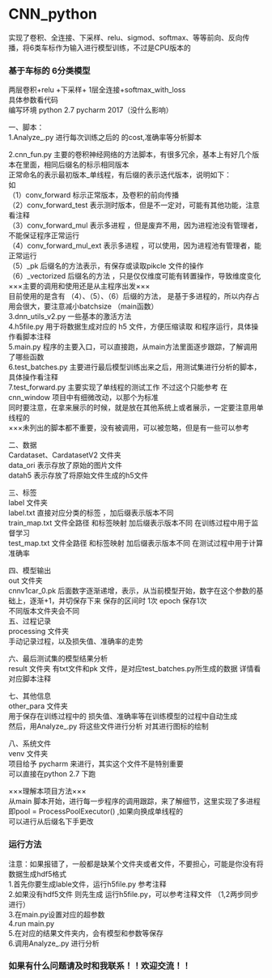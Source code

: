 # CNN_python

实现了卷积、全连接、下采样、relu、sigmod、softmax、等等前向、反向传播，将6类车标作为输入进行模型训练，不过是CPU版本的

### 基于车标的 6分类模型  
两层卷积+relu +下采样+ 1层全连接+softmax_with_loss  
具体参数看代码  
编写环境  python 2.7   pycharm 2017（没什么影响）  

一、脚本：  
1.Analyze_.py  进行每次训练之后的  的cost,准确率等分析脚本 
 
2.cnn_fun.py        主要的卷积神经网络的方法脚本，有很多冗余，基本上有好几个版本在里面，相同后缀名的标示相同版本  
正常命名的表示最初版本_单线程，有后缀的表示迭代版本，说明如下：  
如   
（1）conv_forward   标示正常版本，及卷积的前向传播  
（2）conv_forward_test  表示测时版本，但是不一定对，可能有其他功能，注意 看注释  
（3）conv_forward_mul   表示多进程   ，但是废弃不用，因为进程池没有管理者，不能保证程序正常运行  
（4）conv_forward_mul_ext 表示多进程 ，可以使用，因为进程池有管理者，能正常运行  
（5）_pk   后缀名的方法表示，有保存或读取pikcle 文件的操作  
（6）_vectorized  后缀名的方法 ，只是仅仅维度可能有转置操作，导致维度变化  
×××主要的调用和使用还是从主程序出发×××  
目前使用的是含有 （4）、（5）、（6）后缀的方法， 是基于多进程的，所以内存占用会很大，要注意减小batchsize （main函数）  
3.dnn_utils_v2.py  一些基本的激活方法   
4.h5file.py   用于将数据生成对应的  h5 文件，方便压缩读取    和程序运行，具体操作看脚本注释  
5.main.py  程序的主要入口，可以直接跑，从main方法里面逐步跟踪，了解调用了哪些函数  
6.test_batches.py  主要进行最后模型训练出来之后，用测试集进行分析的脚本，具体操作看注释  
7.test_forward.py  主要实现了单线程的测试工作   不过这个只能参考   在 cnn_window   项目中有细微改动，以那个为标准  
同时要注意，在拿来展示的时候，就是放在其他系统上或者展示，一定要注意用单线程的  
×××未列出的脚本都不重要，没有被调用，可以被忽略，但是有一些可以参考  

二、数据  
Cardataset、CardatasetV2  文件夹  
data_ori 表示存放了原始的图片文件  
datah5  表示存放了将原始文件生成的h5文件  

三、标签  
label  文件夹  
label.txt  直接对应分类的标签  ，加后缀表示版本不同  
train_map.txt   文件全路径 和标签映射 加后缀表示版本不同   在训练过程中用于监督学习  
test_map.txt    文件全路径 和标签映射 加后缀表示版本不同  在测试过程中用于计算准确率  

四、模型输出  
out 文件夹  
cnnv1car_0.pk  后面数字逐渐递增，表示，从当前模型开始，数字在这个参数的基础上，逐渐+1，并切保存下来
保存的区间时 1次 epoch 保存1次  
不同版本文件夹会不同  
五、过程记录  
processing  文件夹  
手动记录过程，以及损失值、准确率的走势  

六、最后测试集的模型结果分析  
result 文件夹  有txt文件和pk 文件，是对应test_batches.py所生成的数据    详情看对应脚本注释  

七、其他信息  
other_para  文件夹  
用于保存在训练过程中的 损失值、准确率等在训练模型的过程中自动生成  
然后，用Analyze_.py 将这些文件进行分析  对其进行图标的绘制  

八、系统文件  
venv  文件夹    
项目给予  pycharm  来进行，其实这个文件不是特别重要  
可以直接在python 2.7 下跑  


×××理解本项目方法×××  
从main 脚本开始，进行每一步程序的调用跟踪，来了解细节，这里实现了多进程即pool = ProcessPoolExecutor() ,如果向换成单线程的  
可以进行从后缀名下手更改   

### 运行方法  
注意：如果报错了，一般都是缺某个文件夹或者文件，不要担心，可能是你没有将数据生成hdf5格式  
1.首先你要生成lable文件，运行h5file.py  参考注释  
2.如果没有hdf5文件 则先生成 运行h5file.py，可以参考注释文件  （1,2两步同步进行）  
3.在main.py设置对应的超参数  
4.run main.py  
5.在对应的结果文件夹内，会有模型和参数等保存  
6.调用Analyze_.py 进行分析   
### 如果有什么问题请及时和我联系！！欢迎交流！！







